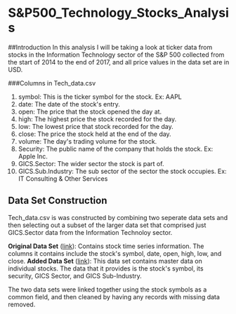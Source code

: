 # S&P500_Technology_Stocks_Analysis

##Introduction
In this analysis I will be taking a look at ticker data from stocks in the Information Technology sector of the S&P 500 collected from the start of 2014 to the end of 2017, and all price values in the data set are in USD.

###Columns in Tech_data.csv
1. symbol: This is the ticker symbol for the stock. Ex: AAPL
2. date: The date of the stock's entry.
3. open: The price that the stock opened the day at.
4. high: The highest price the stock recorded for the day.
5. low: The lowest price that stock recorded for the day.
6. close: The price the stock held at the end of the day.
7. volume: The day's trading volume for the stock.
8. Security: The public name of the company that holds the stock. Ex: Apple Inc.
9. GICS.Sector: The wider sector the stock is part of.
10. GICS.Sub.Industry: The sub sector of the sector the stock occupies. Ex: IT Consulting & Other Services

## Data Set Construction
Tech_data.csv is was constructed by combining two seperate data sets and then selecting out a subset of the larger data set that comprised just GICS.Sector data from the Information Technoloy sector. 

**Original Data Set** ([link](https://www.kaggle.com/datasets/mysarahmadbhat/stock-prices)): Contains stock time series information. The columns it contains include the stock's symbol, date, open, high, low, and close. 
**Added Data Set** ([link](https://en.wikipedia.org/wiki/List_of_S%26P_500_companies?utm_source=chatgpt.com)): This data set contains master data on individual stocks. The data that it provides is the stock's symbol, its security, GICS Sector, and GICS Sub-Industry. 

The two data sets were linked together using the stock symbols as a common field, and then cleaned by having any records with missing data removed.
